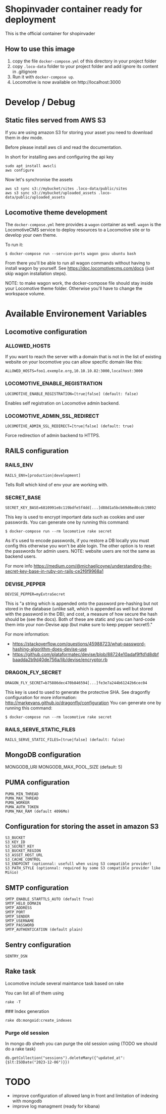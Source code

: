 # Shopinvader container ready for deployment

This is the official container for shopinvader

## How to use this image

1. copy the file `docker-compose.yml` of this directory in your project folder
2. copy `.loco-data` folder to your project folder and add ignore its content in .gitignore
3. Run it with ```docker-compose up```.
4. Locomotive is now available on http://localhost:3000


# Develop / Debug

## Static files served from AWS S3

If you are using amazon S3 for storing your asset you need to download them in dev mode.

Before please install aws cli and read the documentation.

In short for installing aws and configuring the api key
```
sudo apt install awscli
aws configure
```

Now let's synchronise the assets

```
aws s3 sync s3://mybucket/sites .loco-data/public/sites
aws s3 sync s3://mybucket/uploaded_assets .loco-data/public/uploaded_assets

```

## Locomotive theme development

The `docker-compose.yml` here provides a `wagon` container as well.
`wagon` is the LocomotiveCMS service to deploy resources to a Locomotive site
or to develop your own theme.

To run it:

```
$ docker-compose run --service-ports wagon gosu ubuntu bash
```
From there you'll be able to run all wagon commands without having to install wagon by yourself.
See https://doc.locomotivecms.com/docs (just skip wagon installation steps).

NOTE: to make wagon work, the docker-compose file should stay inside your Locomotive theme folder.
Otherwise you'll have to change the workspace volume.

# Available Environement Variables

## Locomotive configuration

### ALLOWED_HOSTS

If you want to reach the server with a domain that is not in the list of existing website on your locomotive
you can allow specific domain like this:

```
ALLOWED_HOSTS=foo1.exemple.org,10.10.10.82:3000,localhost:3000
```

### LOCOMOTIVE_ENABLE_REGISTRATION

```
LOCOMOTIVE_ENABLE_REGISTRATION=[true|false] (default: false)
```
Enables self registration on Locomotive admin backend.

### LOCOMOTIVE_ADMIN_SSL_REDIRECT

```
LOCOMOTIVE_ADMIN_SSL_REDIRECT=[true|false] (default: true)
```
Force redirection of admin backend to HTTPS.


## RAILS configuration

### RAILS_ENV
```
RAILS_ENV=[production|development]
```
Tells RoR which kind of env your are working with.

### SECRET_BASE
```
SECRET_KEY_BASE=6810991e8c119bdfe5f4dd[...]d88d1a5bcb69d6ed0cdc19892
```
This key is used to encrypt important data such as cookies and user passwords.
You can generate one by running this command:
```
$ docker-compose run --rm locomotive rake secret
```

As it's used to encode passwords, if you restore a DB locally you must config this otherwise you won't be able login.
The other option is to reset the passwords for admin users.
NOTE: website users are not the same as backend users.

For more info https://medium.com/@michaeljcoyne/understanding-the-secret-key-base-in-ruby-on-rails-ce2f6f9968a1

### DEVISE_PEPPER

```
DEVISE_PEPPER=myExtraSecret
```
This is "a string which is appended onto the password pre-hashing but not stored in the database (unlike salt, which is appended as well but stored with the password in the DB); and cost, a measure of how secure the hash should be (see the docs). Both of these are static and you can hard-code them into your non-Devise app (but make sure to keep pepper secret!)."

For more information:

* https://stackoverflow.com/questions/45988723/what-password-hashing-algorithm-does-devise-use
* https://github.com/plataformatec/devise/blob/88724e10adaf9ffd1d8dbfbaadda2b9d40de756a/lib/devise/encryptor.rb


### DRAGON_FLY_SECRET

```
DRAGON_FLY_SECRET=b75886dec470b846594[...]fe3e7a244b61242b6cec04
```
This key is used to used to generate the protective SHA.
See dragonfly configuration for more information: http://markevans.github.io/dragonfly/configuration
You can generate one by running this command:
```
$ docker-compose run --rm locomotive rake secret
```

### RAILS_SERVE_STATIC_FILES

```
RAILS_SERVE_STATIC_FILES=[true|false] (default: false)
```

## MongoDB configuration

MONGODB_URI
MONGODB_MAX_POOL_SIZE (default: 5)

## PUMA configuration

```
PUMA_MIN_THREAD
PUMA_MAX_THREAD
PUMA_WORKER
PUMA_AUTH_TOKEN
PUMA_MAX_RAM (default 4096Mo)
```

## Configuration for storing the asset in amazon S3

```
S3_BUCKET
S3_KEY_ID
S3_SECRET_KEY
S3_BUCKET_REGION
S3_ASSET_HOST_URL
S3_CACHE_CONTROL
S3_ENDPOINT (optionnal: usefull when using S3 compatible provider)
S3_PATH_STYLE (optionnal: required by some S3 compatible provider like Minio)
```

## SMTP configuration

```
SMTP_ENABLE_STARTTLS_AUTO (default True)
SMTP_HELO_DOMAIN
SMTP_ADDRESS
SMTP_PORT
SMTP_SENDER
SMTP_USERNAME
SMTP_PASSWORD
SMTP_AUTHENTICATION (default plain)
```

## Sentry configuration

```
SENTRY_DSN
```

## Rake task

Locomotive include several maintance task based on rake

You can list all of them using

```
rake -T

```

### Index generation
```
rake db:mongoid:create_indexes
```

### Purge old session

In mongo db sheeh you can purge the old session using (TODO we should do a rake task)

```
db.getCollection("sessions").deleteMany({"updated_at": {$lt:ISODate("2023-12-06")}})
```



# TODO
- improve configuration of allowed lang in front and limitation of indexing with mongodb
- improve log managment (ready for kibana)
